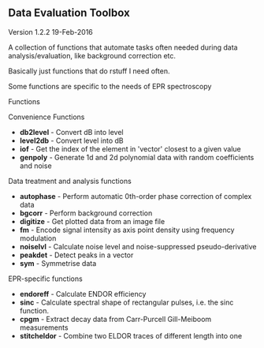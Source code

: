 ## Data Evaluation Toolbox
Version 1.2.2 19-Feb-2016

A collection of functions that automate tasks often needed during data
analysis/evaluation, like background correction etc.
 
Basically just functions that do rstuff I need often.
 
Some functions are specific to the needs of EPR spectroscopy

Functions

Convenience Functions
 * **db2level**  - Convert dB into level
 * **level2db**  - Convert level into dB
 * **iof**       - Get the index of the element in 'vector' closest to a given value
 * **genpoly**   - Generate 1d and 2d polynomial data with random coefficients and noise

Data treatment and analysis functions
 * **autophase** - Perform automatic 0th-order phase correction of complex data
 * **bgcorr**    - Perform background correction
 * **digitize**  - Get plotted data from an image file
 * **fm**        - Encode signal intensity as axis point density using frequency modulation
 * **noiselvl**  - Calculate noise level and noise-suppressed pseudo-derivative
 * **peakdet**   - Detect peaks in a vector
 * **sym**       - Symmetrise data

EPR-specific functions
 * **endoreff**    - Calculate ENDOR efficiency
 * **sinc**        - Calculate spectral shape of rectangular pulses, i.e. the sinc function.
 * **cpgm**        - Extract decay data from Carr-Purcell Gill-Meiboom measurements
 * **stitcheldor** - Combine two ELDOR traces of different length into one
